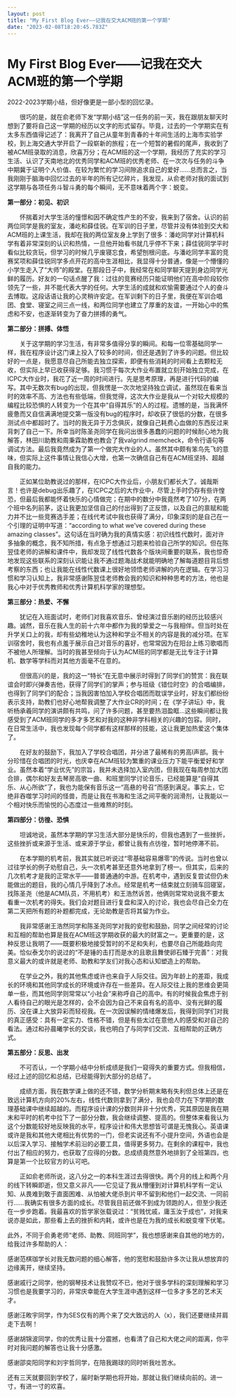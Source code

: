 ```yaml
---
layout: post
title: "My First Blog Ever——记我在交大ACM班的第一个学期"
date: "2023-02-08T18:20:45.783Z"
---
```

My First Blog Ever——记我在交大ACM班的第一个学期
===================================

2022-2023学期小结，但好像更是一部小型的回忆录。

　　很巧的是，就在俞老师下发“学期小结”这一任务的前一天，我在跟朋友聊天时想到了要将自己这一学期的经历以文字的形式留存。毕竟，过去的一个学期实在有太多东西值得记述了：我离开了自己从童年到青春的十年间生活的上海市实验学校，到上海交通大学开启了一段崭新的旅程；在一个短暂的暑假的尾声，我收到了被ACM班录取的消息，欣喜万分；在ACM班的这一个学期，我经历了充实的学习生活、认识了天南地北的优秀同学和ACM班的优秀老师、在一次次与任务的斗争中期冀于证明个人价值、在较为繁忙的学习间隙追求自己的爱好……总而言之，当我刚刚于脑海中回忆过去的半年的所有记忆碎片，我发现，从俞老师对我的面试到这学期与各项任务斗智斗勇的每个瞬间，无不意味着两个字：蜕变。

**第一部分：初见、初识**

　　怀揣着对大学生活的憧憬和因不确定性产生的不安，我来到了宿舍。认识的前两位同学是我的室友，潘屹和薛佳锐。在军训的日子里，尽管并没有体验到交大和ACM班的上课生活，我却在我的两位室友身上学到了很多：潘屹同学对计算机科学有着非常深刻的认识和热情，一旦他开始看书就几乎停不下来；薛佳锐同学平时看似比较贪玩，但学习的时候几乎废寝忘食，希望刨根问底。与潘屹同学丰富的竞赛奖项和薛佳锐同学多点开花的高中生涯相比，我显得十分普通，像是一个懵懂的小学生走入了“大师”的殿堂。在那段日子中，我经常在和同学聊天提到身边同学光鲜的履历。好友的一句话点醒了我：过往的竞赛经历只能证明他们在高中阶段较你领先了一些，并不能代表大学的任何。大学生活的成就和欢愉需要通过个人的奋斗去博取。这段话语让我的心灵稍许安定。在军训剩下的日子里，我便在军训合唱团、食堂、寝室之间三点一线，和两位同学也建立了厚重的友谊，一开始心中的焦虑和不安，也逐渐转变为了奋力拼搏的勇气。

**第二部分：拼搏、体悟**

　　关于这学期的学习生活，有非常多值得分享的瞬间。和每一位零基础同学一样，我在程序设计这门课上投入了较多的时间，但还是遇到了许多的问题。但比较好的一点是，我愿意尽自己所能去独立探索，即便有些消耗的时间看上去颗粒无收，但实际上早已收获得足够。我习惯于每次大作业布置就立刻开始独立完成，在ICPC大作业时，我花了近一周的时间进行。先是思考原理，再是进行代码的编写。其中无数次有bug的出现，但我愣是一次次地坚持独立调试，虽然现在看来当时的效率不高、方法也有些低端，但我觉得，这次大作业是我从一个对较大规模的编程比较恐惧的人转变为一个在其中“自得其乐”的人的过程。遗憾的是，当我满怀疲惫而又自信满满地提交第一版没有bug的程序时，却收获了很低的分数，在很多测试点中都超时了。当时的我无异于万念俱灰，就像自己耗费心血做的东西反过来背刺了自己一下。所幸当时陈圣尧同学在我问出很多愚蠢的问题的时候耐心地为我解答，林田川助教和周秉霖助教也教会了我valgrind memcheck，命令行语句等调试方法。最后我竟然成为了第一个做完大作业的人。虽然其中颇有笨鸟先飞的意味，但实际上这件事情让我信心大增，也第一次确信自己有在ACM班坚持、超越自我的能力。

　　正如某位助教说过的那样，在ICPC大作业后，小朋友们都长大了。诚哉斯言！也许是debug出乐趣了，在ICPC之后的大作业中，尽管上手时仍存有些许惶恐，但最后我都能怀着快乐的心情做完；在期中的数分中我竟然考了107分，在两个班中名列前茅，这让我更加坚信自己的付出得到了正反馈，以及自己的禀赋和能力并不比一些竞赛选手差；在线代考试中我也获得了满分，印象深刻的是自己在一个引理的证明中写道：“according to what we’ve covered during these amazing classes”。这句话在当时确为我的真情实感：初识线性代数时，面对许多抽象的概念，我不知所措，有点急于想通过习题来检验自己所学的知识。但在陈翌佳老师的讲解和课件中，我却发现了线性代数各个版块间重要的联系，我也惊奇地发现这些联系的深刻认识能让我不通过题海战术就能明确地了解每道题目背后想考察的东西；也让我能在线性代数课上很好地领悟老师讲解的内在逻辑。在学习习惯和学习认知上，我非常感谢陈翌佳老师教会我的知识和种种思考的方法，他也是我心中对于优秀教师和优秀计算机科学家的理想型。

**第三部分：热爱、不懈**

　　犹记在入班面试时，老师们对我喜欢音乐、曾经演过音乐剧的经历比较感兴趣。诚然，音乐在我人生的前十六年中都作为我的挚爱之一与我相伴。但当时处在升学关口上的我，却有些幼稚地认为这种和学业不相关的内容是我的减分项。在军训宿舍时，我也有点羞于展示自己对音乐的喜好，也常常因为在阳台上练习歌唱而不被他人所理解。当时的我甚至倾向于认为ACM班的同学都是无比专注于计算机、数学等学科而对其他方面毫不在意的。

　　但很高兴的是，我的这一“特长”在无意中展示时得到了同学们的赞赏：我在联谊会时即兴弹奏吉他，获得了同学们的掌声；参与班级《错位时空》的合唱编排，也得到了同学们的配合；当我因害怕加入学校合唱团而耽误学业时，好友们都纷纷表示支持，助教们也好心地帮我调整了大作业CR的时间；在《学子讲坛》中，我听杨承羲同学的演讲颇有共鸣，问了许多问题，甚至要热泪盈眶…这些瞬间都让我感受到了ACM班同学的多才多艺和对我的这种非学科相关的兴趣的包容。同时，在日常生活中，我也发现每个同学都有这样那样的技能，这让我更加热爱这个集体了。

　　在好友的鼓励下，我加入了学校合唱团，并分进了最稀有的男高Ⅰ声部。我十分珍惜在合唱团的时光，也庆幸在ACM班较为繁重的课业压力下能平衡爱好和学业。虽然本着“学业优先”的宗旨，我并未选择加入室内团，但我现在每周参加大团合排，偶尔和好友去琴房高歌一曲、和班里同学讨论音乐，已经能算是“自得其乐、从心所欲”了，我也为能保有音乐这一“高悬的号召”而感到满足。事实上，它绝非吞噬学习时间的怪兽，而是让我在书海和生活之间平衡的润滑剂，让我能以一个相对快乐而愉悦的心态度过一些难熬的时刻。

**第四部分：彷徨、恐惧**

　　坦诚地说，虽然本学期的学习生活大部分是快乐的，但我也遇到了一些挫折，这些挫折或来源于生活、或来源于学业，都曾让我有点彷徨，暂时地停滞不前。

　　在本学期的机考前，我其实就已听说过“零基础容易爆零”的传说。当时也曾以过往学长的例子劝慰自己，头一次机考甚至还意外地拿到了榜一。但其实，后来的几次机考才是我的正常水平——普普通通的中游。在机考中，遇到反复尝试但仍未能做出的题目，我的心情几乎降到了冰点。经常是机考一结束就立刻骑车回寝室，找陈圣尧（他是ACM队员，不用机考）和王浩然诉苦，他俩则常常劝说我不要太看重一次机考的得失。我们会对题目进行复盘和深入的讨论，我也会尽自己全力在第二天把所有题的补题都完成，无论助教是否将其留为作业。

　　我非常感谢王浩然同学和陈圣尧同学对我的安慰和鼓励，同学之间经常的讨论和互相的帮助也算是我在ACM班这学期收获的最大的财富之一。更重要的是，这种反思让我明了——既要积极地接受暂时的不足和失利，也要尽自己所能趋向完美。恰似泰戈尔的说过的“不是锤的击打而是水的且歌且舞使卵石臻于完善”：对我意义最大的或许就是老师、助教和学友们对我心态和认知塑造上的帮助。

　　在学业之外，我的其他焦虑或许也来自于人际交往。因为年龄上的差距，我成长的环境和其他同学成长的环境或许存在一些差异。在人际交往上我的思维会更简单一些，而其他同学则常常以“小社会”来称呼自己的高中。有的时候我会焦虑于别人看待自己的眼光是怎样的，会不会因为自己不来自有名的高中、没有光鲜的履历、没在课上大放异彩而轻视我。在一次因误解的情绪爆发后，我得到同学们对我的真正感受：具有一定实力、性格不错，但是有些太过在意他人的感受和对自己的看法。通过和孙晨曦学长的交谈，我也明白了与同学们交流、互相帮助的正确方式。

**第五部分：反思、出发**

　　不可否认，一个学期小结中分析成绩是我们一窥得失的重要方式。但我相信，经过上述的回忆和总结，已经能得到大部分的总结了。

　　成绩方面，我在数学课上做的还不错，数学分析期末略有失利但总体上还是在致远计算机方向的20%左右，线性代数则拿到了满分，我也会尽力在下学期的数理基础课中继续超越的。而程序设计课的分数则并非十分优秀，究其原因是我在期末和平时的机考中拉下了一部分分数，我会继续调整、提高的。但整体来看我认为这个分数能较好地反映我的水平，程序设计和伟大思想皆可谓是无愧我心。英语课或许是我和其他大佬相比有优势的一门，但老实说还有不小提升空间，外语也会是以后深入学习、接触学术前沿的必要工具，值得更多努力。在剩余的课程中，我也付出了相应的努力，也获取了应得的分数。总成绩竟然意外地排到了全班第四，也算是第一个比较官方的认可吧。

　　正如俞老师所说，这八分之一的本科生涯过去得很快。两个月的线上和两个月的线下转瞬即逝，但又意义非凡——它见证了我从懵懂到对计算机科学有一定认知、从畏难到敢于直面困难、从怕被大佬杀到片甲不留到和他们一起交流、一同前行……我确实有很多方面的成长。尽管我目前还做不到成为领跑的人，但至少我还在一步步跑着。我最喜欢的哲学家张载说过：“贫贱忧戚，庸玉汝于成也”，对我来说亦是如此，那些看上去的挫折和内耗，或许也是在为我的成长和蜕变埋下伏笔。

此外，不同于俞勇老师“老师、助教、同班同学”，我也想感谢来自其他的地方的，给我过许多帮助的人：

感谢范棋珈学长对我无数问题的细心解答，他的宽慰和鼓励许多次让我从想放弃的边缘离开，继续坚持。

感谢戚行之同学，他的钢琴技术让我赞叹不已，他对于很多学科的深刻理解和学习习惯也是我要学习的，非常庆幸能在大学生涯中遇到这样一位多才多艺的艺术天才。

感谢汪畋宇同学，作为SES仅有的两个来了交大致远的人（x），我们还要继续并肩走下去啊！

感谢胡锦波同学，你的优秀让我十分震撼，也看清了自己和大佬之间的距离，你平时对我问题的解答也让我十分感激。

感谢邵奕阳同学和刘宇哲同学，在陪我踢球的同时听我吐苦水。

还有三天就要回到学校了，届时新学期也将开始，那就让我们继续向前的。进一寸，有进一寸的欢喜。